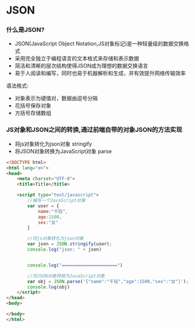 # JSON
### 什么是JSON?
- JSON(JavaScript Object Notation,JS对象标记)是一种轻量级的数据交换格式
- 采用完全独立于编程语言的文本格式来存储和表示数据
- 简洁和清晰的层次结构使得JSON成为理想的数据交换语言
- 易于人阅读和编写，同时也易于机器解析和生成，并有效提升网络传输效率

语法格式:  
- 对象表示为键值对，数据由逗号分隔
- 花括号保存对象
- 方括号存储数组


### JS对象和JSON之间的转换,通过前端自带的对象JSON的方法实现
- 将js对象转化为json对象 stringify
- 将JSON对象转换为JavaScript对象 parse
```html
<!DOCTYPE html>
<html lang="en">
<head>
    <meta charset="UTF-8">
    <title>Title</title>

    <script type="text/javascript">
        //编写一个JavaScript对象
        var user = {
            name:"千珏",
            age:1500,
            sex:"女"
        }

        //将js对象转化为json对象
        var json = JSON.stringify(user);
        console.log("json: " + json)


        console.log("=====================")

        //将JSON对象转换为JavaScript对象
        var obj = JSON.parse('{"name":"千珏","age":1500,"sex":"女"}');
        console.log(obj)
    </script>
</head>
<body>

</body>
</html>
```
